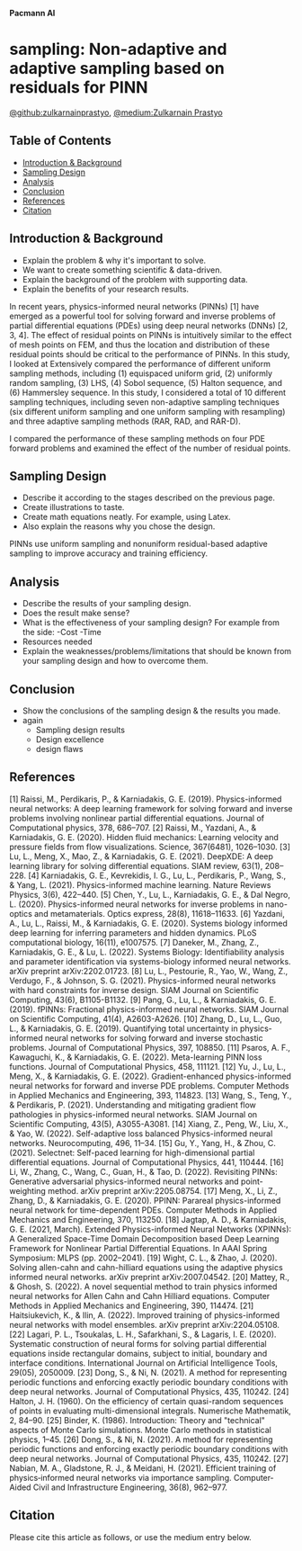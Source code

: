 **Pacmann AI**

# sampling: Non-adaptive and adaptive sampling based on residuals for PINN

[@github:zulkarnainprastyo](https://github.com/zulkarnainprastyo), [@medium:Zulkarnain Prastyo](https://medium.com/@zulkarnain.prastyoumb23093)

## Table of Contents

* [Introduction & Background](#introduction-&-background)
* [Sampling Design](#sampling-design)
* [Analysis](#analysis)
* [Conclusion](#conclusion)
* [References](#references)
* [Citation](#citation)


## Introduction & Background
- Explain the problem & why it's important to solve.
- We want to create something scientific & data-driven.
- Explain the background of the problem with supporting data.
- Explain the benefits of your research results.

In recent years, physics-informed neural networks (PINNs) [1] have emerged as a powerful tool for solving forward and inverse problems of partial differential equations (PDEs) using deep neural networks (DNNs) [2, 3, 4].
The effect of residual points on PINNs is intuitively similar to the effect of mesh points on FEM, and thus the location and distribution of these residual points should be critical to the performance of PINNs.
In this study, I looked at
 Extensively compared the performance of different uniform sampling methods, including (1) equispaced uniform grid, (2) uniformly random sampling, (3) LHS, (4) Sobol sequence, (5) Halton sequence, and (6) Hammersley sequence.
In this study, I considered a total of 10 different sampling techniques, including seven non-adaptive sampling techniques (six different uniform sampling and one uniform sampling with resampling) and three adaptive sampling methods (RAR, RAD, and RAR-D).

 I compared the performance of these sampling methods on four PDE forward problems and examined the effect of the number of residual points.

## Sampling Design
- Describe it according to the stages described on the previous page.
- Create illustrations to taste.
- Create math equations neatly. For example, using Latex.
- Also explain the reasons why you chose the design.

PINNs use uniform sampling and nonuniform residual-based adaptive sampling to improve accuracy and training efficiency.

## Analysis
- Describe the results of your sampling design.
- Does the result make sense?
- What is the effectiveness of your sampling design? For example from the side:
 -Cost
 -Time
 - Resources needed
- Explain the weaknesses/problems/limitations that should be known from your sampling design and how to overcome them.

## Conclusion
- Show the conclusions of the sampling design & the results you made.
- again
    - Sampling design results
    - Design excellence
    - design flaws


## References
[1] Raissi, M., Perdikaris, P., & Karniadakis, G. E. (2019). Physics-informed neural networks: A deep learning framework for solving forward and inverse problems involving nonlinear partial differential equations. Journal of Computational physics, 378, 686–707.
[2] Raissi, M., Yazdani, A., & Karniadakis, G. E. (2020). Hidden fluid mechanics: Learning velocity and pressure fields from flow visualizations. Science, 367(6481), 1026–1030.
[3] Lu, L., Meng, X., Mao, Z., & Karniadakis, G. E. (2021). DeepXDE: A deep learning library for solving differential equations. SIAM review, 63(1), 208–228.
[4] Karniadakis, G. E., Kevrekidis, I. G., Lu, L., Perdikaris, P., Wang, S., & Yang, L. (2021). Physics-informed machine learning. Nature Reviews Physics, 3(6), 422–440.
[5] Chen, Y., Lu, L., Karniadakis, G. E., & Dal Negro, L. (2020). Physics-informed neural networks for inverse problems in nano-optics and metamaterials. Optics express, 28(8), 11618–11633.
[6] Yazdani, A., Lu, L., Raissi, M., & Karniadakis, G. E. (2020). Systems biology informed deep learning for inferring parameters and hidden dynamics. PLoS computational biology, 16(11), e1007575.
[7] Daneker, M., Zhang, Z., Karniadakis, G. E., & Lu, L. (2022). Systems Biology: Identifiability analysis and parameter identification via systems-biology informed neural networks. arXiv preprint arXiv:2202.01723.
[8] Lu, L., Pestourie, R., Yao, W., Wang, Z., Verdugo, F., & Johnson, S. G. (2021). Physics-informed neural networks with hard constraints for inverse design. SIAM Journal on Scientific Computing, 43(6), B1105-B1132.
[9] Pang, G., Lu, L., & Karniadakis, G. E. (2019). fPINNs: Fractional physics-informed neural networks. SIAM Journal on Scientific Computing, 41(4), A2603-A2626.
[10] Zhang, D., Lu, L., Guo, L., & Karniadakis, G. E. (2019). Quantifying total uncertainty in physics-informed neural networks for solving forward and inverse stochastic problems. Journal of Computational Physics, 397, 108850.
[11] Psaros, A. F., Kawaguchi, K., & Karniadakis, G. E. (2022). Meta-learning PINN loss functions. Journal of Computational Physics, 458, 111121.
[12] Yu, J., Lu, L., Meng, X., & Karniadakis, G. E. (2022). Gradient-enhanced physics-informed neural networks for forward and inverse PDE problems. Computer Methods in Applied Mechanics and Engineering, 393, 114823.
[13] Wang, S., Teng, Y., & Perdikaris, P. (2021). Understanding and mitigating gradient flow pathologies in physics-informed neural networks. SIAM Journal on Scientific Computing, 43(5), A3055-A3081.
[14] Xiang, Z., Peng, W., Liu, X., & Yao, W. (2022). Self-adaptive loss balanced Physics-informed neural networks. Neurocomputing, 496, 11–34.
[15] Gu, Y., Yang, H., & Zhou, C. (2021). Selectnet: Self-paced learning for high-dimensional partial differential equations. Journal of Computational Physics, 441, 110444.
[16] Li, W., Zhang, C., Wang, C., Guan, H., & Tao, D. (2022). Revisiting PINNs: Generative adversarial physics-informed neural networks and point-weighting method. arXiv preprint arXiv:2205.08754.
[17] Meng, X., Li, Z., Zhang, D., & Karniadakis, G. E. (2020). PPINN: Parareal physics-informed neural network for time-dependent PDEs. Computer Methods in Applied Mechanics and Engineering, 370, 113250.
[18] Jagtap, A. D., & Karniadakis, G. E. (2021, March). Extended Physics-informed Neural Networks (XPINNs): A Generalized Space-Time Domain Decomposition based Deep Learning Framework for Nonlinear Partial Differential Equations. In AAAI Spring Symposium: MLPS (pp. 2002–2041).
[19] Wight, C. L., & Zhao, J. (2020). Solving allen-cahn and cahn-hilliard equations using the adaptive physics informed neural networks. arXiv preprint arXiv:2007.04542.
[20] Mattey, R., & Ghosh, S. (2022). A novel sequential method to train physics informed neural networks for Allen Cahn and Cahn Hilliard equations. Computer Methods in Applied Mechanics and Engineering, 390, 114474.
[21] Haitsiukevich, K., & Ilin, A. (2022). Improved training of physics-informed neural networks with model ensembles. arXiv preprint arXiv:2204.05108.
[22] Lagari, P. L., Tsoukalas, L. H., Safarkhani, S., & Lagaris, I. E. (2020). Systematic construction of neural forms for solving partial differential equations inside rectangular domains, subject to initial, boundary and interface conditions. International Journal on Artificial Intelligence Tools, 29(05), 2050009.
[23] Dong, S., & Ni, N. (2021). A method for representing periodic functions and enforcing exactly periodic boundary conditions with deep neural networks. Journal of Computational Physics, 435, 110242.
[24] Halton, J. H. (1960). On the efficiency of certain quasi-random sequences of points in evaluating multi-dimensional integrals. Numerische Mathematik, 2, 84–90.
[25] Binder, K. (1986). Introduction: Theory and "technical" aspects of Monte Carlo simulations. Monte Carlo methods in statistical physics, 1–45.
[26] Dong, S., & Ni, N. (2021). A method for representing periodic functions and enforcing exactly periodic boundary conditions with deep neural networks. Journal of Computational Physics, 435, 110242.
[27] Nabian, M. A., Gladstone, R. J., & Meidani, H. (2021). Efficient training of physics‐informed neural networks via importance sampling. Computer‐Aided Civil and Infrastructure Engineering, 36(8), 962–977.

## Citation

Please cite this article as follows, or use the medium entry below.
